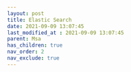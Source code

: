 ```yaml
---
layout: post
title: Elastic Search
date: 2021-09-09 13:07:45
last_modified_at : 2021-09-09 13:07:45
parent: Msa
has_children: true
nav_order: 2
nav_exclude: true
---
```


